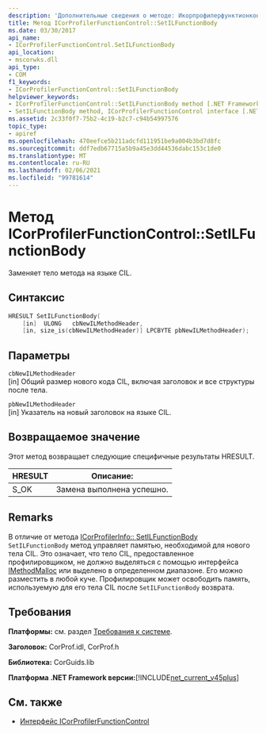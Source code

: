 ```yaml
---
description: 'Дополнительные сведения о методе: Икорпрофилерфунктионконтрол:: SetILFunctionBody'
title: Метод ICorProfilerFunctionControl::SetILFunctionBody
ms.date: 03/30/2017
api_name:
- ICorProfilerFunctionControl.SetILFunctionBody
api_location:
- mscorwks.dll
api_type:
- COM
f1_keywords:
- ICorProfilerFunctionControl::SetILFunctionBody
helpviewer_keywords:
- ICorProfilerFunctionControl::SetILFunctionBody method [.NET Framework profiling]
- SetILFunctionBody method, ICorProfilerFunctionControl interface [.NET Framework profiling]
ms.assetid: 2c33f0f7-75b2-4c19-b2c7-c94b54997576
topic_type:
- apiref
ms.openlocfilehash: 470eefce5b211adcfd111951be9a004b3bd7d8fc
ms.sourcegitcommit: ddf7edb67715a5b9a45e3dd44536dabc153c1de0
ms.translationtype: MT
ms.contentlocale: ru-RU
ms.lasthandoff: 02/06/2021
ms.locfileid: "99781614"
---
```

# <a name="icorprofilerfunctioncontrolsetilfunctionbody-method"></a>Метод ICorProfilerFunctionControl::SetILFunctionBody

Заменяет тело метода на языке CIL.  
  
## <a name="syntax"></a>Синтаксис  
  
```cpp  
HRESULT SetILFunctionBody(  
    [in]  ULONG   cbNewILMethodHeader,  
    [in, size_is(cbNewILMethodHeader)] LPCBYTE pbNewILMethodHeader);  
```  
  
## <a name="parameters"></a>Параметры  

 `cbNewILMethodHeader`  
 [in] Общий размер нового кода CIL, включая заголовок и все структуры после тела.  
  
 `pbNewILMethodHeader`  
 [in] Указатель на новый заголовок на языке CIL.  
  
## <a name="return-value"></a>Возвращаемое значение  

 Этот метод возвращает следующие специфичные результаты HRESULT.  
  
|HRESULT|Описание:|  
|-------------|-----------------|  
|S_OK|Замена выполнена успешно.|  
  
## <a name="remarks"></a>Remarks  

 В отличие от метода [ICorProfilerInfo:: SetILFunctionBody](icorprofilerinfo-setilfunctionbody-method.md) `SetILFunctionBody` метод управляет памятью, необходимой для нового тела CIL. Это означает, что тело CIL, предоставленное профилировщиком, не должно выделяться с помощью интерфейса [IMethodMalloc](imethodmalloc-interface.md) или выделено в определенном диапазоне. Его можно разместить в любой куче. Профилировщик может освободить память, используемую для его тела CIL после `SetILFunctionBody` возврата.  
  
## <a name="requirements"></a>Требования  

 **Платформы:** см. раздел [Требования к системе](../../get-started/system-requirements.md).  
  
 **Заголовок:** CorProf.idl, CorProf.h  
  
 **Библиотека:** CorGuids.lib  
  
 **Платформа .NET Framework версии:**[!INCLUDE[net_current_v45plus](../../../../includes/net-current-v45plus-md.md)]  
  
## <a name="see-also"></a>См. также

- [Интерфейс ICorProfilerFunctionControl](icorprofilerfunctioncontrol-interface.md)
